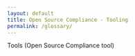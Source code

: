 ```yaml
---
layout: default
title: Open Source Compliance - Tooling
permalink: /glossary/
---
```


<a id='osc-tool'></a>
Tools (Open Source Compliance tool)